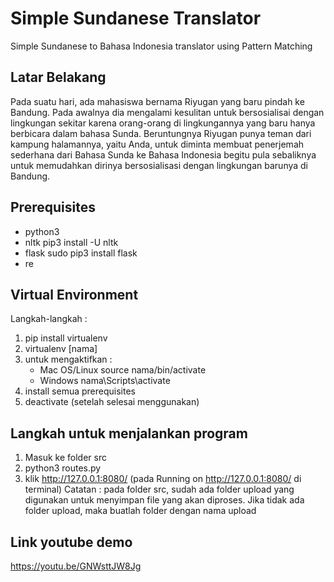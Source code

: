# Simple Sundanese Translator
Simple Sundanese to Bahasa Indonesia translator using Pattern Matching

## Latar Belakang
Pada suatu hari, ada mahasiswa bernama Riyugan yang baru pindah ke Bandung. Pada awalnya dia mengalami kesulitan untuk bersosialisai dengan lingkungan sekitar karena orang-orang di lingkungannya yang baru hanya berbicara dalam bahasa Sunda. Beruntungnya Riyugan punya teman dari kampung halamannya, yaitu Anda, untuk diminta membuat penerjemah sederhana dari Bahasa Sunda ke Bahasa Indonesia begitu pula sebaliknya untuk memudahkan dirinya bersosialisasi dengan lingkungan barunya di Bandung.

## Prerequisites
- python3
- nltk 
pip3 install -U nltk
- flask
sudo pip3 install flask
- re

## Virtual Environment
Langkah-langkah :
1. pip install virtualenv
2. virtualenv [nama] 
3. untuk mengaktifkan :
    - Mac OS/Linux
    source nama/bin/activate
    - Windows 
    nama\Scripts\activate
4. install semua prerequisites
5. deactivate  (setelah selesai menggunakan)

## Langkah untuk menjalankan program 
1. Masuk ke folder src 
2. python3 routes.py
3. klik http://127.0.0.1:8080/ (pada Running on http://127.0.0.1:8080/ di terminal)
Catatan : pada folder src, sudah ada folder upload yang digunakan untuk menyimpan file yang akan diproses. Jika tidak ada folder upload, maka buatlah folder dengan nama upload

## Link youtube demo
https://youtu.be/GNWsttJW8Jg